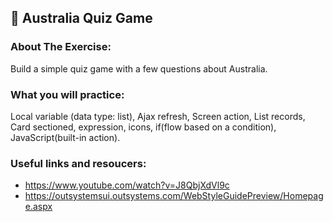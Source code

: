 ## :ledger: Australia Quiz Game

### About The Exercise:

Build a simple quiz game with a few questions about Australia. 

### What you will practice:

Local variable (data type: list), Ajax refresh, Screen action, List records, Card sectioned, expression, icons, if(flow based on a condition), JavaScript(built-in action).

### Useful links and resoucers:

- https://www.youtube.com/watch?v=J8QbjXdVl9c
- https://outsystemsui.outsystems.com/WebStyleGuidePreview/Homepage.aspx
